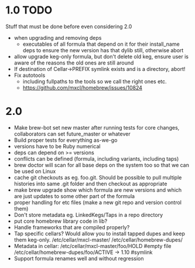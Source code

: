 1.0 TODO
========
Stuff that must be done before even considering 2.0
* when upgrading and removing deps
   * executables of all formula that depend on it for their install_name deps
     to ensure the new version has that dylib still, otherwise abort
* allow upgrade keg-only formula, but don't delete old keg, ensure user is aware of
  the reasons the old ones are still around
* If destination of Cellar->PREFIX symlink exists and is a directory, abort!
* Fix autotools
  * including fullpaths to the tools so we call the right ones etc.
  * https://github.com/mxcl/homebrew/issues/10824

2.0
===
* Make brew-bot set new master after running tests for core changes,
  collaborators can set future_master or whatever
* Build proper tests for everything as-we-go
* versions have to be Ruby numerical
* deps can depend on >= versions
* conflicts can be defined (formula, including variants, including taps)
* brew doctor will scan for all base deps on the system too so that we can be used
  on Linux
* cache git checkouts as eg. foo.git. Should be possible to pull multiple
  histories into same .git folder and then checkout as appropriate
* make brew upgrade show which formula are new versions and which are just updates
  to some other part of the formula
* proper handling for etc files (make a new git repo and version control them)
* Don't store metadata eg. LinkedKegs/Taps in a repo directory
* put core homebrew library code in lib?
* Handle frameworks that are compiled properly?
* Tap specific cellars? Would allow you to install tapped dupes and keep them keg-only.
    /etc/cellar/mxcl-master/
    /etc/cellar/homebrew-dupes/
* Metadata in cellar:
    /etc/cellar/mxcl-master/foo/HOLD  #empty file
    /etc/cellar/homebrew-dupes/foo/ACTIVE -> 1.10  #symlink
* Support formula renames well and without regression
